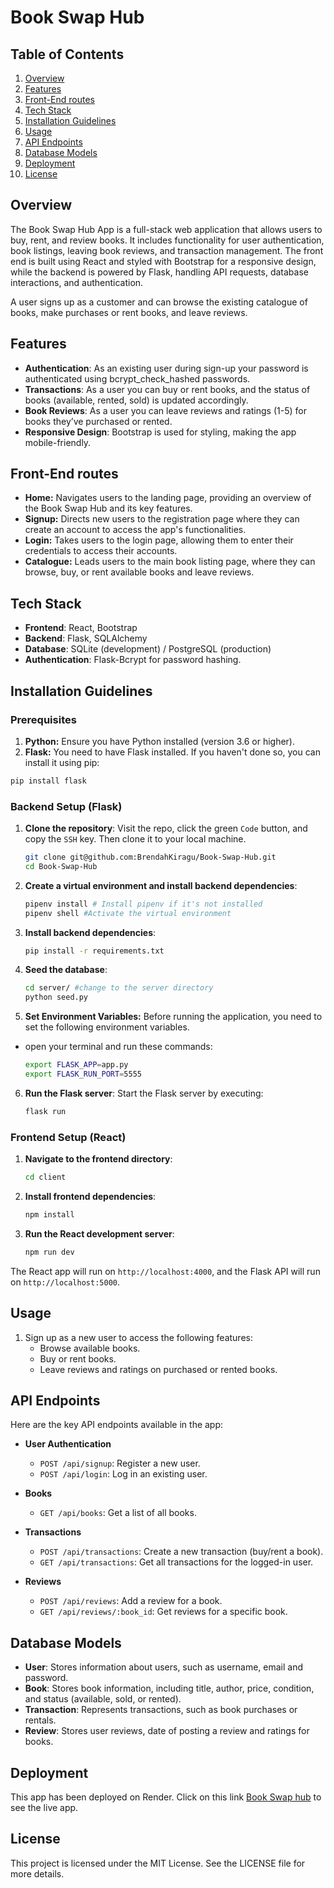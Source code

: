 # Book Swap Hub

## Table of Contents
1. [Overview](#overview)
2. [Features](#features)
3. [Front-End routes](#front-end-routes)
4. [Tech Stack](#tech-stack)
5. [Installation Guidelines](#installation-guidelines)
6. [Usage](#usage)
7. [API Endpoints](#api-endpoints)
8. [Database Models](#database-models)
9. [Deployment](#deployment)
10. [License](#license)

## Overview
The Book Swap Hub App is a full-stack web application that allows users to buy, rent, and review books. It includes functionality for user authentication, book listings, leaving book reviews, and transaction management. The front end is built using React and styled with Bootstrap for a responsive design, while the backend is powered by Flask, handling API requests, database interactions, and authentication.

A user signs up as a customer and can browse the existing catalogue of books, make purchases or rent books, and leave reviews.

## Features
- **Authentication**: As an existing user during sign-up your password is authenticated using bcrypt_check_hashed passwords.
- **Transactions**: As a user you can buy or rent books, and the status of books (available, rented, sold) is updated accordingly.
- **Book Reviews**: As a user you can leave reviews and ratings (1-5) for books they’ve purchased or rented.
- **Responsive Design**: Bootstrap is used for styling, making the app mobile-friendly.
 
## Front-End routes
- **Home:** Navigates users to the landing page, providing an overview of the Book Swap Hub and its key features.
- **Signup:** Directs new users to the registration page where they can create an account to access the app's functionalities.
- **Login:** Takes users to the login page, allowing them to enter their credentials to access their accounts.
- **Catalogue:** Leads users to the main book listing page, where they can browse, buy, or rent available books and leave reviews.

## Tech Stack
- **Frontend**: React, Bootstrap
- **Backend**: Flask, SQLAlchemy
- **Database**: SQLite (development) / PostgreSQL (production)
- **Authentication**: Flask-Bcrypt for password hashing.

## Installation Guidelines

### Prerequisites
1. **Python:** Ensure you have Python installed (version 3.6 or higher).
2. **Flask:** You need to have Flask installed. If you haven't done so, you can install it using pip:
  ```bash
  pip install flask
  ```

### Backend Setup (Flask)
1. **Clone the repository**:
Visit the repo, click the green `Code` button, and copy the `SSH` key. Then clone it to your local machine.
    ```bash
    git clone git@github.com:BrendahKiragu/Book-Swap-Hub.git
    cd Book-Swap-Hub
    ```

2. **Create a virtual environment and install backend dependencies**:
    ```bash
    pipenv install # Install pipenv if it's not installed
    pipenv shell #Activate the virtual environment
    ```

3. **Install backend dependencies**:
    ```bash
    pip install -r requirements.txt
    ```

4. **Seed the database**:
    ```bash
    cd server/ #change to the server directory
    python seed.py
    ```
5. **Set Environment Variables:** Before running the application, you need to set the following environment variables.
- open your terminal and run these commands:
    ```bash
    export FLASK_APP=app.py
    export FLASK_RUN_PORT=5555
    ```
6. **Run the Flask server**: Start the Flask server by executing:
    ```bash
    flask run
    ````

### Frontend Setup (React)
1. **Navigate to the frontend directory**:
    ```bash
    cd client
    ```

2. **Install frontend dependencies**:
    ```bash
    npm install
    ```

3. **Run the React development server**:
    ```bash
    npm run dev
    ```

The React app will run on `http://localhost:4000`, and the Flask API will run on `http://localhost:5000`.

## Usage
1. Sign up as a new user to access the following features:
   - Browse available books.
   - Buy or rent books.
   - Leave reviews and ratings on purchased or rented books.

## API Endpoints
Here are the key API endpoints available in the app:

- **User Authentication**
  - `POST /api/signup`: Register a new user.
  - `POST /api/login`: Log in an existing user.
  
- **Books**
  - `GET /api/books`: Get a list of all books.

- **Transactions**
  - `POST /api/transactions`: Create a new transaction (buy/rent a book).
  - `GET /api/transactions`: Get all transactions for the logged-in user.

- **Reviews**
  - `POST /api/reviews`: Add a review for a book.
  - `GET /api/reviews/:book_id`: Get reviews for a specific book.

## Database Models
- **User**: Stores information about users, such as username, email and password.
- **Book**: Stores book information, including title, author, price, condition, and status (available, sold, or rented).
- **Transaction**: Represents transactions, such as book purchases or rentals.
- **Review**: Stores user reviews, date of posting a review and ratings for books.

## Deployment

This app has been deployed on Render. Click on this link [Book Swap hub](https://book-swap-hub.onrender.com/) to see the live app.

## License
This project is licensed under the MIT License. See the LICENSE file for more details.
